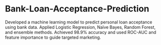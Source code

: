 # Bank-Loan-Acceptance-Prediction
Developed a machine learning model to predict personal loan acceptance using bank data. Applied Logistic Regression, Naïve Bayes, Random Forest, and ensemble methods. Achieved 98.9% accuracy and used ROC-AUC and feature importance to guide targeted marketing.
